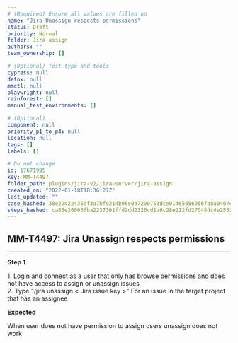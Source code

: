 ```yaml
---
# (Required) Ensure all values are filled up
name: "Jira Unassign respects permissions"
status: Draft
priority: Normal
folder: Jira assign
authors: ""
team_ownership: []

# (Optional) Test type and tools
cypress: null
detox: null
mmctl: null
playwright: null
rainforest: []
manual_test_environments: []

# (Optional)
component: null
priority_p1_to_p4: null
location: null
tags: []
labels: []

# Do not change
id: 17671995
key: MM-T4497
folder_path: plugins/jira-v2/jira-server/jira-assign
created_on: "2022-01-18T18:36:27Z"
last_updated: ""
case_hashed: 38e29d22435df3a7bfe214b96e0a7290753dce014656569567a8a0407c090b34209c768accf3f2574c39163551234a2b
steps_hashed: ca85e26003fba2237301ffd2dd2326cd1a6c28e212fd27044dc4e25311c23cb2aa26f039ad67b80e36d65de9caa1afcc
---
```


## MM-T4497: Jira Unassign respects permissions

---

**Step 1**

1\. Login and connect as a user that only has browse permissions and does not have access to assign or unassign issues\
2\. Type "/jira unassign < Jira issue key >" For an issue in the target project that has an assignee

**Expected**

When user does not have permission to assign users unassign does not work
